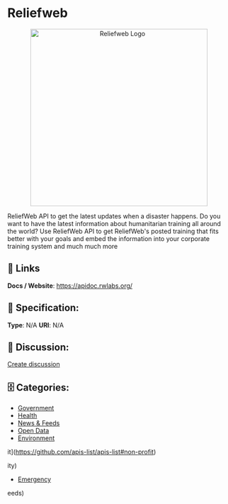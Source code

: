 # Reliefweb
<p align="center">
    <img width="400" src="https://raw.githubusercontent.com/apis-list/apis-list/main/apis/reliefweb/logo_256x256.png" alt="Reliefweb Logo"/>
</p>

ReliefWeb API to get the latest updates when a disaster happens. Do you want to have the latest information about humanitarian training all around the world? Use ReliefWeb API to get ReliefWeb's posted training that fits better with your goals and embed the information into your corporate training system
and much much more

##  🔗 Links
**Docs / Website**: https://apidoc.rwlabs.org/

## 🧬 Specification:
**Type**: N/A
**URI**: N/A

## 💬 Discussion:
[Create discussion](https://github.com/apis-list/apis-list/discussions/new)

## 🗄️ Categories:
- [Government](https://github.com/apis-list/apis-list#government)
- [Health](https://github.com/apis-list/apis-list#health)
- [News & Feeds](https://github.com/apis-list/apis-list#news-and-feeds)
- [Open Data](https://github.com/apis-list/apis-list#open-data)
- [Environment](https://github.com/apis-list/apis-list#environment)







it](https://github.com/apis-list/apis-list#non-profit)



ity)
- [Emergency](https://github.com/apis-list/apis-list#emergency)



eeds)



